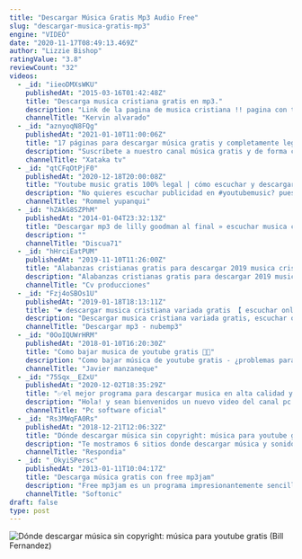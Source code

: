 ```yaml
---
title: "Descargar Música Gratis Mp3 Audio Free"
slug: "descargar-musica-gratis-mp3"
engine: "VIDEO"
date: "2020-11-17T08:49:13.469Z"
author: "Lizzie Bishop"
ratingValue: "3.8"
reviewCount: "32"
videos:
  - _id: "iieoDMXsWKU"
    publishedAt: "2015-03-16T01:42:48Z"
    title: "Descarga musica cristiana gratis en mp3."
    description: "Link de la pagina de musica cristiana !! pagina con testimonios y predicaciones en mp3 en descarga directa : jesus"
    channelTitle: "Kervin alvarado"
  - _id: "aznyoqN8FQg"
    publishedAt: "2021-01-10T11:00:06Z"
    title: "17 páginas para descargar música gratis y completamente legal para usar en tus vídeos"
    description: "Suscríbete a nuestro canal música gratis y de forma completamente legal, todos sabemos que encontrar esto es más dificil que agua"
    channelTitle: "Xataka tv"
  - _id: "qtCFqOtPjF0"
    publishedAt: "2020-12-18T20:00:08Z"
    title: "Youtube music gratis 100% legal | cómo escuchar y descargar música"
    description: "No quieres escuchar publicidad en #youtubemusic? pues este es el truco que estabas esperando. Pruébalo antes que desaparezca. Recuerda que estos"
    channelTitle: "Rommel yupanqui"
  - _id: "hZAkG8SZPhM"
    publishedAt: "2014-01-04T23:32:13Z"
    title: "Descargar mp3 de lilly goodman al final » escuchar musica cristiana gratis"
    description: ""
    channelTitle: "Discua71"
  - _id: "hHrciEatPUM"
    publishedAt: "2019-11-10T11:26:00Z"
    title: "Alabanzas cristianas gratis para descargar 2019 musica cristiana en linea 2019- alaban"
    description: "Alabanzas cristianas gratis para descargar 2019 musica cristiana en linea 2019- alaban música cristiana para descargar musica cristiana para"
    channelTitle: "Cv producciones"
  - _id: "Fzj4oSBOs1U"
    publishedAt: "2019-01-18T18:13:11Z"
    title: "❤️ descargar musica cristiana variada gratis 【 escuchar online y en mp3 】"
    description: "Descargar musica cristiana variada gratis, escuchar online y en mp3. El propósito principal de la música cristiana consiste en alabar y glorificar al señor. Es por"
    channelTitle: "Descargar mp3 - nubemp3"
  - _id: "0OoIQUWrHRM"
    publishedAt: "2018-01-10T16:20:30Z"
    title: "Como bajar musica de youtube gratis 🎼🎼"
    description: "Como bajar música de youtube gratis - ¿problemas para encontrar música en youtube sin copyright? ¿has tenido algún percance al poner música en"
    channelTitle: "Javier manzaneque"
  - _id: "75Sqx__EZxU"
    publishedAt: "2020-12-02T18:35:29Z"
    title: "✅el mejor programa para descargar musica en alta calidad y gratis 2021 👉mi recomendado👈✅"
    description: "Hola! y sean bienvenidos un nuevo video del canal pc software oficial, espero que disfrutes del programa y no dudes en suscribirte! asi podremos seguir"
    channelTitle: "Pc software oficial"
  - _id: "Rs3MWqFA0Rs"
    publishedAt: "2018-12-21T12:06:32Z"
    title: "Dónde descargar música sin copyright: música para youtube gratis"
    description: "Te mostramos 6 sitios donde descargar música y sonidos gratis sin copyright, royalty free y sin derechos de autor para usar en videos de youtube y otros sitios"
    channelTitle: "Respondia"
  - _id: "_OkyiSPersc"
    publishedAt: "2013-01-11T10:04:17Z"
    title: "Descarga música gratis con free mp3jam"
    description: "Free mp3jam es un programa impresionantemente sencillo para descargar cualquier música mp3 a tu ordenador en pocos segundos. Canciones y álbumes"
    channelTitle: "Softonic"
draft: false
type: post
---
```



![Dónde descargar música sin copyright: música para youtube gratis (Bill Fernandez)](https://i.ytimg.com/vi/Rs3MWqFA0Rs/hqdefault.jpg "Dónde descargar música sin copyright: música para youtube gratis (Jim Harmon)")


<!--inArticleAds-->

<!--galleryOne-->

#### 
<!--inArticleAds-->

<!--galleryTwo-->


<!--galleryThree-->

